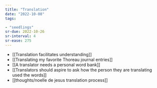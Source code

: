 ```yaml
---
title: "Translation"
date: "2022-10-08"
tags:

- "seedlings"
sr-due: 2022-10-26
sr-interval: 4
sr-ease: 275
---
```


- [[Translation facilitates understanding]]
- [[Translating my favorite Thoreau journal entries]]
- [[A translator needs a personal word bank]]
- [[Translators should aspire to ask how the person they are translating used the words]]
- [[thoughts/noelle de jesus translation process]]